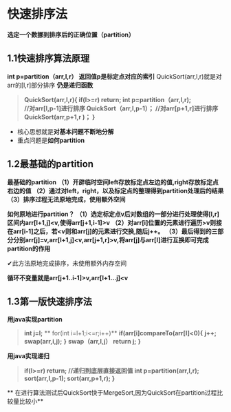 # 快速排序法
 **选定一个数挪到排序后的正确位置（partition）**
 
## 1.1快速排序算法原理

 **int p=partition（arr,l,r）
 返回值p是标定点对应的索引**
 QuickSort(arr,l,r)就是对arr的[l,r]部分排序
 **仍是递归函数**
   > **QuickSort(arr,l,r){
       if(l>=r) return;
       int p=partition（arr,l,r);                                                                                                       
        //对arr[l,p-1]进行排序
       QuickSort（arr,l,p-1）；
       //对arr[p+1,r]进行排序
       QuickSort(arr,p+1,r )；
        }**
 - 核心思想就是**对基本问题不断地分解**          
  -  重点问题是**如何partition**
           
    

## 1.2最基础的partition
 
**最基础的partition**
**（1）开辟临时空间left存放标定点左边的值,right存放标定点右边的值**
**（2）通过对left，right，以及标定点的整理得到partition处理后的结果**
**（3）排序过程无法原地完成，使用额外空间**

**如何原地进行partition？**
**（1）选定标定点v后对数组的一部分进行处理使得[l,r]区间内arr[l+1,j]<v,使得arr[j+1,i-1]>v**
**（2）对arr[i]位置的元素进行遍历>v则接在arr[i-1]之后，若<v则和arr[j]的元素进行交换,随后j++。**
**（3）最后得到的三部分分别arr[j]=v,arr[l+1,j]<v,arr[j+1,r]>v,将arr[j]与arr[l]进行互换即可完成partition的作用**

✔此方法原地完成排序，未使用额外内存空间

**循环不变量就是arr[j+1..i-1]>v,arr[l+1...j]<v**


## 1.3第一版快速排序法
**用java实现partition**
>**int j=l;**
** for(int i=l+1;i<=r;i++)**
 **if(arr[i]compareTo(arr[l]<0){**
 **j++;**
 **swap(arr,i,j);**
 **}**
 **swap（arr,l,j）**
  **return j;**
 **}**

 **用java实现递归**
 >**if(l>=r) return;
 //递归到底层直接返回值
 int p=partition(arr,l,r);
  sort(arr,l,p-1);
 sort(arr,p+1,r);
 }**

** 在进行算法测试后QuickSort快于MergeSort,因为QuickSort在partition过程比较量比较小**
 
 
